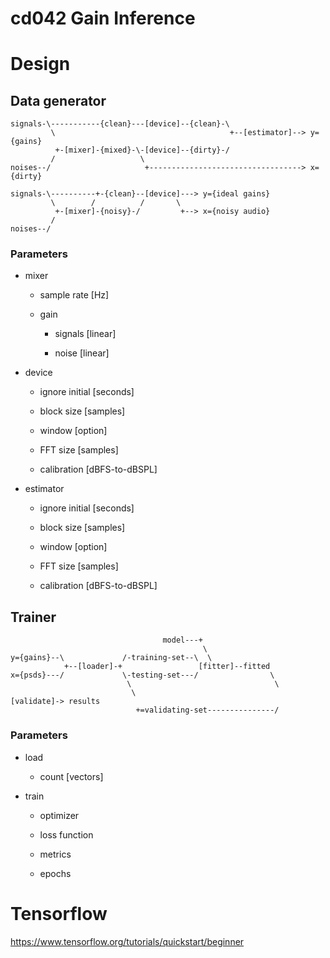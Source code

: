# cd042 Gain Inference

# Design

## Data generator
```
signals-\-----------{clean}---[device]--{clean}-\           
         \                                       +--[estimator]--> y={gains}
          +-[mixer]-{mixed}-\-[device]--{dirty}-/                 
         /                   \                                   
noises--/                     +----------------------------------> x={dirty}
```                     


```
signals-\----------+-{clean}--[device]---> y={ideal gains}           
         \        /          /       \            
          +-[mixer]-{noisy}-/         +--> x={noisy audio}                   
         /                                                              
noises--/                     
```                     

### Parameters

* mixer

    * sample rate [Hz]
    
    * gain

        * signals [linear]

        * noise [linear]

* device
    
    * ignore initial [seconds]

    * block size [samples]

    * window [option]

    * FFT size [samples]

    * calibration [dBFS-to-dBSPL]

* estimator
    
    * ignore initial [seconds]

    * block size [samples]

    * window [option]

    * FFT size [samples]

    * calibration [dBFS-to-dBSPL]


## Trainer
```
                                  model---+
                                           \
y={gains}--\             /-training-set--\  \    
            +--[loader]-+                 [fitter]--fitted    
x={psds}---/             \-testing-set---/                \
                          \                                \
                           \                                [validate]-> results
                            +=validating-set---------------/
```

### Parameters

* load
    
    * count [vectors]

* train
    
    * optimizer

    * loss function
    
    * metrics

    * epochs


# Tensorflow
https://www.tensorflow.org/tutorials/quickstart/beginner
